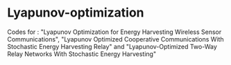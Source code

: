 # Lyapunov-optimization
Codes for : 
  "Lyapunov Optimization for Energy Harvesting Wireless Sensor Communications",
  "Lyapunov Optimized Cooperative Communications With Stochastic Energy Harvesting Relay" and
  "Lyapunov-Optimized Two-Way Relay Networks With Stochastic Energy Harvesting"


